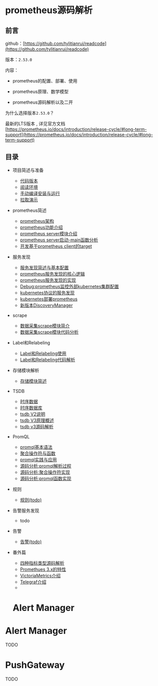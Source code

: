 # prometheus源码解析

## 前言

github：[https://github.com/tylitianrui/readcode](https://github.com/tylitianrui/readcode)

版本：`2.53.0`

内容：

- prometheus的配置、部署、使用

- prometheus原理、数学模型

- prometheus源码解析以及二开

  

为什么选择版本`2.53.0`？

最新的LTS版本 , 详见官方文档 [https://prometheus.io/docs/introduction/release-cycle/#long-term-support](https://prometheus.io/docs/introduction/release-cycle/#long-term-support)



## 目录

- 项目简述与准备
  - [代码版本](项目简述与准备.md#代码版本)
  - [阅读环境](项目简述与准备.md#阅读环境)
  - [手动编译安装与运行](项目简述与准备.md#下载代码)
  - [拉取演示](项目简述与准备.md#拉取演示)
  
- prometheus简述
  - [prometheus架构](prometheus简述.md)
  - [prometheus功能介绍](prometheus功能介绍.md)
  - [prometheus server模块介绍](prometheus_server模块.md)
  - [prometheus server启动-main函数分析](prometheus_server启动.md)
  - [开发基于prometheus client的target](开发基于prometheus_client的target.md)
  
- 服务发现
  - [服务发现简述与基本配置](discovery简述.md)
  - [prometheus服务发现的核心逻辑](discovery_core_logic.md)
  - [prometheus服务发现的实现](discovery_core_implementation.md)
  - [Debug:prometheus监控外部kubernetes集群配置](discovery_k8s_config.md)
  - [kubernetes协议的服务发现](discovery_k8s_implementation.md)
  - [kubernetes部署prometheus](prometheus_k8s_deploy.md)
  - [新版本DiscoveryManager](discovery_新版本DiscoveryManager.md)
  
- scrape
  - [数据采集scrape模块简介](scrape_core_logic.md)
  - [数据采集scrape模块代码分析](scrape_work.md)
  
- Label和Relabeling
  - [Label和Relabeling使用](Label和Relabeling.md)
  - [Label和Relabeling代码解析](Label和Relabeling.md)
  
- 存储模块解析
  - [存储模块简述](存储模块简述.md)
  
- TSDB
  - [时序数据](时序数据.md)
  - [时序数据库](时序数据库.md)
  - [tsdb V2说明](tsdbv2说明.md)
  - [tsdb V3原理概述](tsdbV3原理概述.md)
  - [tsdb v3源码解析](tsdbv3源码解析.md)
  
- PromQL
  - [promql基本语法](promql_syntactic.md)
  - [聚合操作符与函数](promql_aggregation_operators_functions.md)
  - [promql实践与应用](promql_practice.md)
  - [源码分析:promql解析过程](promql_implementation.md)
  - [源码分析:聚合操作符实现](promql_aggregation_implementation.md)
  - [源码分析:promql函数实现](promql_function_implementation.md)
  
- 规则
  - [规则(todo)](规则.md)
  
- 告警服务发现
  - todo
  
- 告警
  - [告警(todo)](告警.md)
  
- 番外篇
  - [四种指标类型源码解析](./metric_types.md)
  - [Promethues 3.x的特性](./prometheus_v3_new_features.md)
  - [VictoriaMetrics介绍](./VictoriaMetrics.md)
  - [Telegraf介绍](./Telegraf.md)
  - 
  
  # **Alert Manager**


# Alert Manager

TODO



# PushGateway

TODO